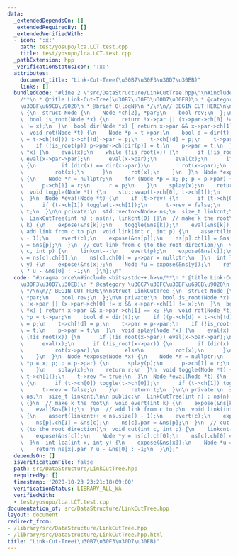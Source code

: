 ```yaml
---
data:
  _extendedDependsOn: []
  _extendedRequiredBy: []
  _extendedVerifiedWith:
  - icon: ':x:'
    path: test/yosupo/lca.LCT.test.cpp
    title: test/yosupo/lca.LCT.test.cpp
  _pathExtension: hpp
  _verificationStatusIcon: ':x:'
  attributes:
    document_title: "Link-Cut-Tree(\u30B7\u30F3\u30D7\u30EB)"
    links: []
  bundledCode: "#line 2 \"src/DataStructure/LinkCutTree.hpp\"\n#include <bits/stdc++.h>\n\
    /**\n * @title Link-Cut-Tree(\u30B7\u30F3\u30D7\u30EB)\n * @category \u30C7\u30FC\
    \u30BF\u69CB\u9020\n * @brief O(logN)\n */\n\n// BEGIN CUT HERE\n\nstruct LinkCutTree\
    \ {\n  struct Node {\n    Node *ch[2], *par;\n    bool rev;\n  };\n\n private:\n\
    \  bool is_root(Node *x) {\n    return !x->par || (x->par->ch[0] != x && x->par->ch[1]\
    \ != x);\n  }\n  bool dir(Node *x) { return x->par && x->par->ch[1] == x; }\n\
    \  void rot(Node *t) {\n    Node *p = t->par;\n    bool d = dir(t);\n    if ((p->ch[d]\
    \ = t->ch[!d])) t->ch[!d]->par = p;\n    t->ch[!d] = p;\n    t->par = p->par;\n\
    \    if (!is_root(p)) p->par->ch[dir(p)] = t;\n    p->par = t;\n  }\n  void splay(Node\
    \ *x) {\n    eval(x);\n    while (!is_root(x)) {\n      if (!is_root(x->par))\
    \ eval(x->par->par);\n      eval(x->par);\n      eval(x);\n      if (!is_root(x->par))\
    \ {\n        if (dir(x) == dir(x->par))\n          rot(x->par);\n        else\n\
    \          rot(x);\n      }\n      rot(x);\n    }\n  }\n  Node *expose(Node *x)\
    \ {\n    Node *r = nullptr;\n    for (Node *p = x; p; p = p->par) {\n      splay(p);\n\
    \      p->ch[1] = r;\n      r = p;\n    }\n    splay(x);\n    return r;\n  }\n\
    \  void toggle(Node *t) {\n    std::swap(t->ch[0], t->ch[1]);\n    t->rev ^= true;\n\
    \  }\n  Node *eval(Node *t) {\n    if (t->rev) {\n      if (t->ch[0]) toggle(t->ch[0]);\n\
    \      if (t->ch[1]) toggle(t->ch[1]);\n      t->rev = false;\n    }\n    return\
    \ t;\n  }\n\n private:\n  std::vector<Node> ns;\n  size_t linkcnt;\n\n public:\n\
    \  LinkCutTree(int n) : ns(n), linkcnt(0) {}\n  // make k the root\n  void evert(int\
    \ k) {\n    expose(&ns[k]);\n    toggle(&ns[k]);\n    eval(&ns[k]);\n  }\n  //\
    \ add link from c to p\n  void link(int c, int p) {\n    assert(linkcnt++ < ns.size()\
    \ - 1);\n    evert(c);\n    expose(&ns[p]);\n    ns[p].ch[1] = &ns[c];\n    ns[c].par\
    \ = &ns[p];\n  }\n  // cut link from c (to the root direction)\n  void cut(int\
    \ c, int p) {\n    linkcnt--;\n    evert(p);\n    expose(&ns[c]);\n    Node *y\
    \ = ns[c].ch[0];\n    ns[c].ch[0] = y->par = nullptr;\n  }\n  int lca(int x, int\
    \ y) {\n    expose(&ns[x]);\n    Node *u = expose(&ns[y]);\n    return ns[x].par\
    \ ? u - &ns[0] : -1;\n  }\n};\n"
  code: "#pragma once\n#include <bits/stdc++.h>\n/**\n * @title Link-Cut-Tree(\u30B7\
    \u30F3\u30D7\u30EB)\n * @category \u30C7\u30FC\u30BF\u69CB\u9020\n * @brief O(logN)\n\
    \ */\n\n// BEGIN CUT HERE\n\nstruct LinkCutTree {\n  struct Node {\n    Node *ch[2],\
    \ *par;\n    bool rev;\n  };\n\n private:\n  bool is_root(Node *x) {\n    return\
    \ !x->par || (x->par->ch[0] != x && x->par->ch[1] != x);\n  }\n  bool dir(Node\
    \ *x) { return x->par && x->par->ch[1] == x; }\n  void rot(Node *t) {\n    Node\
    \ *p = t->par;\n    bool d = dir(t);\n    if ((p->ch[d] = t->ch[!d])) t->ch[!d]->par\
    \ = p;\n    t->ch[!d] = p;\n    t->par = p->par;\n    if (!is_root(p)) p->par->ch[dir(p)]\
    \ = t;\n    p->par = t;\n  }\n  void splay(Node *x) {\n    eval(x);\n    while\
    \ (!is_root(x)) {\n      if (!is_root(x->par)) eval(x->par->par);\n      eval(x->par);\n\
    \      eval(x);\n      if (!is_root(x->par)) {\n        if (dir(x) == dir(x->par))\n\
    \          rot(x->par);\n        else\n          rot(x);\n      }\n      rot(x);\n\
    \    }\n  }\n  Node *expose(Node *x) {\n    Node *r = nullptr;\n    for (Node\
    \ *p = x; p; p = p->par) {\n      splay(p);\n      p->ch[1] = r;\n      r = p;\n\
    \    }\n    splay(x);\n    return r;\n  }\n  void toggle(Node *t) {\n    std::swap(t->ch[0],\
    \ t->ch[1]);\n    t->rev ^= true;\n  }\n  Node *eval(Node *t) {\n    if (t->rev)\
    \ {\n      if (t->ch[0]) toggle(t->ch[0]);\n      if (t->ch[1]) toggle(t->ch[1]);\n\
    \      t->rev = false;\n    }\n    return t;\n  }\n\n private:\n  std::vector<Node>\
    \ ns;\n  size_t linkcnt;\n\n public:\n  LinkCutTree(int n) : ns(n), linkcnt(0)\
    \ {}\n  // make k the root\n  void evert(int k) {\n    expose(&ns[k]);\n    toggle(&ns[k]);\n\
    \    eval(&ns[k]);\n  }\n  // add link from c to p\n  void link(int c, int p)\
    \ {\n    assert(linkcnt++ < ns.size() - 1);\n    evert(c);\n    expose(&ns[p]);\n\
    \    ns[p].ch[1] = &ns[c];\n    ns[c].par = &ns[p];\n  }\n  // cut link from c\
    \ (to the root direction)\n  void cut(int c, int p) {\n    linkcnt--;\n    evert(p);\n\
    \    expose(&ns[c]);\n    Node *y = ns[c].ch[0];\n    ns[c].ch[0] = y->par = nullptr;\n\
    \  }\n  int lca(int x, int y) {\n    expose(&ns[x]);\n    Node *u = expose(&ns[y]);\n\
    \    return ns[x].par ? u - &ns[0] : -1;\n  }\n};"
  dependsOn: []
  isVerificationFile: false
  path: src/DataStructure/LinkCutTree.hpp
  requiredBy: []
  timestamp: '2020-10-23 23:21:18+09:00'
  verificationStatus: LIBRARY_ALL_WA
  verifiedWith:
  - test/yosupo/lca.LCT.test.cpp
documentation_of: src/DataStructure/LinkCutTree.hpp
layout: document
redirect_from:
- /library/src/DataStructure/LinkCutTree.hpp
- /library/src/DataStructure/LinkCutTree.hpp.html
title: "Link-Cut-Tree(\u30B7\u30F3\u30D7\u30EB)"
---
```

